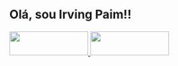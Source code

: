 <h2>Olá, sou Irving Paim!!</h1>

<a href="https://github.com/IrvingPaim" alt="GitHub" target="_blank" rel="noopener">
  <img src="https://img.shields.io/badge/-Github-000?style=flat-square&logo=Github&logoColor=white&link=https://github.com/IrvingPaim" width="140px" height="43px">
</a>
<a href="https://www.instagram.com/irvingpaim" alt="Instagram" target="_blank" rel="noopener">
  <img src="https://img.shields.io/badge/-Instagram-DF0174?style=for-the-badge&labelColor=DF0174&logo=instagram&logoColor=white&link=https://www.instagram.com/irvingpaim" width="140px" height="43px">
</a>

